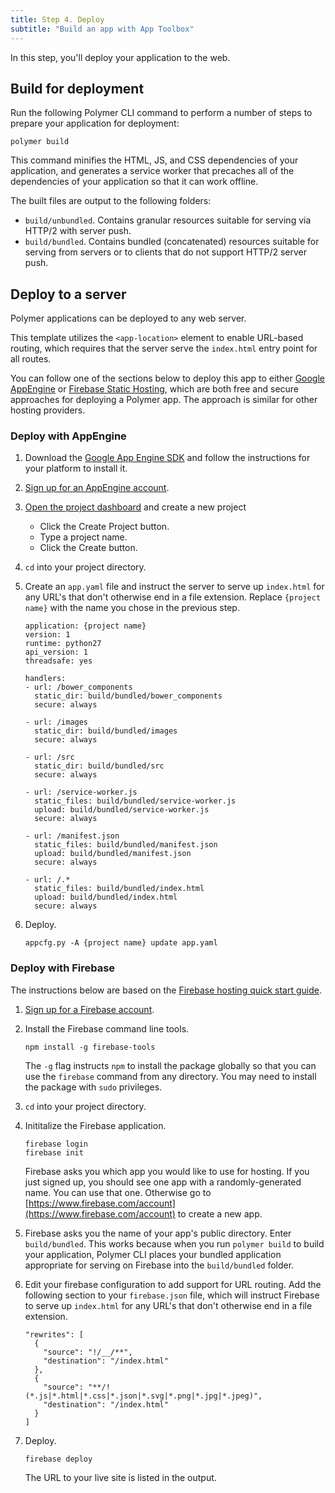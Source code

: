 ```yaml
---
title: Step 4. Deploy
subtitle: "Build an app with App Toolbox"
---
```


<!-- toc -->

In this step, you'll deploy your application to the web.

## Build for deployment

Run the following Polymer CLI command to perform a number of steps to prepare your
application for deployment:

    polymer build

This command  minifies the HTML, JS, and CSS dependencies of your application,
and generates a service worker that precaches all of the dependencies
of your application so that it can work offline.

The built files are output to the following folders:

* `build/unbundled`. Contains granular resources suitable for serving via HTTP/2
with server push.
* `build/bundled`. Contains bundled (concatenated) resources suitable for serving
from servers or to clients that do not support HTTP/2 server push.

## Deploy to a server

Polymer applications can be deployed to any web server.

This template utilizes the `<app-location>` element to enable URL-based routing,
which requires that the server serve the `index.html` entry point for all
routes.

You can follow one of the sections below to deploy this app to either
[Google AppEngine](https://cloud.google.com/appengine) or [Firebase
Static Hosting](https://www.firebase.com/docs/hosting/), which are both free and
secure approaches for deploying a Polymer app.  The approach
is similar for other hosting providers.

### Deploy with AppEngine

1.  Download the [Google App Engine SDK](https://cloud.google.com/appengine/downloads)
and follow the instructions for your platform to install it.

1.  [Sign up for an AppEngine account](https://cloud.google.com/appengine).

1.  [Open the project dashboard](https://console.cloud.google.com/iam-admin/projects)
and create a new project

    * Click the Create Project button.
    * Type a project name.
    * Click the Create button.

1.  `cd` into your project directory.

1. Create an `app.yaml` file and instruct the server to serve up
`index.html` for any URL's that don't otherwise end in a file extension.
Replace `{project name}` with the name you chose in the previous step.

    ```
    application: {project name}
    version: 1
    runtime: python27
    api_version: 1
    threadsafe: yes

    handlers:
    - url: /bower_components
      static_dir: build/bundled/bower_components
      secure: always

    - url: /images
      static_dir: build/bundled/images
      secure: always

    - url: /src
      static_dir: build/bundled/src
      secure: always

    - url: /service-worker.js
      static_files: build/bundled/service-worker.js
      upload: build/bundled/service-worker.js
      secure: always

    - url: /manifest.json
      static_files: build/bundled/manifest.json
      upload: build/bundled/manifest.json
      secure: always

    - url: /.*
      static_files: build/bundled/index.html
      upload: build/bundled/index.html
      secure: always    
    ```

1.  Deploy.

        appcfg.py -A {project name} update app.yaml

### Deploy with Firebase

The instructions below are based on the [Firebase hosting quick start
guide](https://www.firebase.com/docs/hosting/quickstart.html).

1.  [Sign up for a Firebase account](https://www.firebase.com/signup/).

1.  Install the Firebase command line tools.

        npm install -g firebase-tools

    The `-g` flag instructs `npm` to install the package globally so that you
    can use the `firebase` command from any directory. You may need
    to install the package with `sudo` privileges.

1.  `cd` into your project directory.

1.  Inititalize the Firebase application.

        firebase login
        firebase init

    Firebase asks you which app you would like to use for hosting. If you just
    signed up, you should see one app with a randomly-generated name. You can
    use that one. Otherwise go to
    [https://www.firebase.com/account](https://www.firebase.com/account) to
    create a new app.

1.  Firebase asks you the name of your app's public directory. Enter
    `build/bundled`.  This works because when you run `polymer build` to
    build your application, Polymer CLI places your bundled application
    appropriate for serving on Firebase into the `build/bundled` folder.

1.  Edit your firebase configuration to add support for URL routing.  Add
    the following section to your `firebase.json` file, which will instruct
    Firebase to serve up `index.html` for any URL's that don't otherwise
    end in a file extension.

    ```
    "rewrites": [
      {
        "source": "!/__/**",
        "destination": "/index.html"
      },
      {
        "source": "**/!(*.js|*.html|*.css|*.json|*.svg|*.png|*.jpg|*.jpeg)",
        "destination": "/index.html"
      }
    ]
    ```

1.  Deploy.

        firebase deploy

    The URL to your live site is listed in the output.
